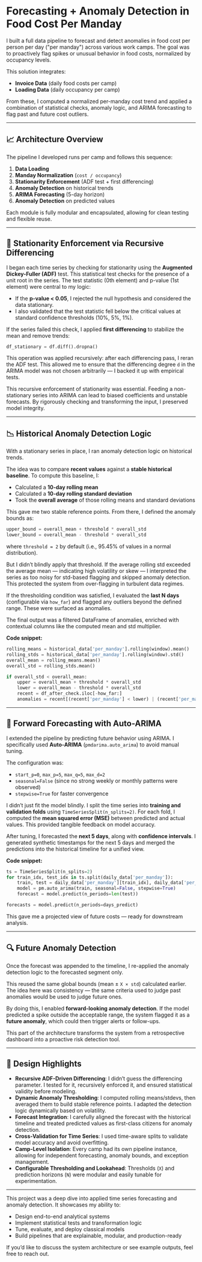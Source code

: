 # Forecasting + Anomaly Detection in Food Cost Per Manday

I built a full data pipeline to forecast and detect anomalies in food cost per person per day ("per manday") across various work camps. The goal was to proactively flag spikes or unusual behavior in food costs, normalized by occupancy levels.

This solution integrates:
- **Invoice Data** (daily food costs per camp)
- **Loading Data** (daily occupancy per camp)

From these, I computed a normalized per-manday cost trend and applied a combination of statistical checks, anomaly logic, and ARIMA forecasting to flag past and future cost outliers.

---

## 📈 Architecture Overview

The pipeline I developed runs per camp and follows this sequence:

1. **Data Loading**
2. **Manday Normalization** (`cost / occupancy`)
3. **Stationarity Enforcement** (ADF test + first differencing)
4. **Anomaly Detection** on historical trends
5. **ARIMA Forecasting** (5-day horizon)
6. **Anomaly Detection** on predicted values

Each module is fully modular and encapsulated, allowing for clean testing and flexible reuse.

---

## 🧪 Stationarity Enforcement via Recursive Differencing

I began each time series by checking for stationarity using the **Augmented Dickey-Fuller (ADF)** test. This statistical test checks for the presence of a unit root in the series. The test statistic (0th element) and p-value (1st element) were central to my logic:
- If the **p-value < 0.05**, I rejected the null hypothesis and considered the data stationary.
- I also validated that the test statistic fell below the critical values at standard confidence thresholds (10%, 5%, 1%).

If the series failed this check, I applied **first differencing** to stabilize the mean and remove trends:
```python
df_stationary = df.diff().dropna()
```
This operation was applied recursively: after each differencing pass, I reran the ADF test. This allowed me to ensure that the differencing degree `d` in the ARIMA model was not chosen arbitrarily — I backed it up with empirical tests.

This recursive enforcement of stationarity was essential. Feeding a non-stationary series into ARIMA can lead to biased coefficients and unstable forecasts. By rigorously checking and transforming the input, I preserved model integrity.

---

## 📉 Historical Anomaly Detection Logic

With a stationary series in place, I ran anomaly detection logic on historical trends.

The idea was to compare **recent values** against a **stable historical baseline**. To compute this baseline, I:
- Calculated a **10-day rolling mean**
- Calculated a **10-day rolling standard deviation**
- Took the **overall average** of those rolling means and standard deviations

This gave me two stable reference points. From there, I defined the anomaly bounds as:
```python
upper_bound = overall_mean + threshold * overall_std
lower_bound = overall_mean - threshold * overall_std
```
where `threshold = 2` by default (i.e., 95.45% of values in a normal distribution).

But I didn’t blindly apply that threshold. If the average rolling std exceeded the average mean — indicating high volatility or skew — I interpreted the series as too noisy for std-based flagging and skipped anomaly detection. This protected the system from over-flagging in turbulent data regimes.

If the thresholding condition was satisfied, I evaluated the **last N days** (configurable via `how_far`) and flagged any outliers beyond the defined range. These were surfaced as anomalies.

The final output was a filtered DataFrame of anomalies, enriched with contextual columns like the computed mean and std multiplier.

**Code snippet:**
```python
rolling_means = historical_data['per_manday'].rolling(window).mean()
rolling_stds = historical_data['per_manday'].rolling(window).std()
overall_mean = rolling_means.mean()
overall_std = rolling_stds.mean()

if overall_std < overall_mean:
    upper = overall_mean + threshold * overall_std
    lower = overall_mean - threshold * overall_std
    recent = df_after_check.iloc[-how_far:]
    anomalies = recent[(recent['per_manday'] < lower) | (recent['per_manday'] > upper)]
```

---

## 🔮 Forward Forecasting with Auto-ARIMA

I extended the pipeline by predicting future behavior using ARIMA. I specifically used **Auto-ARIMA** (`pmdarima.auto_arima`) to avoid manual tuning.

The configuration was:
- `start_p=0`, `max_p=5`, `max_q=5`, `max_d=2`
- `seasonal=False` (since no strong weekly or monthly patterns were observed)
- `stepwise=True` for faster convergence

I didn’t just fit the model blindly. I split the time series into **training and validation folds** using `TimeSeriesSplit(n_splits=2)`. For each fold, I computed the **mean squared error (MSE)** between predicted and actual values. This provided tangible feedback on model accuracy.

After tuning, I forecasted the **next 5 days**, along with **confidence intervals**. I generated synthetic timestamps for the next 5 days and merged the predictions into the historical timeline for a unified view.

**Code snippet:**
```python
ts = TimeSeriesSplit(n_splits=2)
for train_idx, test_idx in ts.split(daily_data['per_manday']):
    train, test = daily_data['per_manday'][train_idx], daily_data['per_manday'][test_idx]
    model = pm.auto_arima(train, seasonal=False, stepwise=True)
    forecast = model.predict(n_periods=len(test))

forecasts = model.predict(n_periods=days_predict)
```

This gave me a projected view of future costs — ready for downstream analysis.

---

## 🔍 Future Anomaly Detection

Once the forecast was appended to the timeline, I re-applied the anomaly detection logic to the forecasted segment only.

This reused the same global bounds (mean ± `X × std`) calculated earlier. The idea here was consistency — the same criteria used to judge past anomalies would be used to judge future ones.

By doing this, I enabled **forward-looking anomaly detection**. If the model predicted a spike outside the acceptable range, the system flagged it as a **future anomaly**, which could then trigger alerts or follow-ups.

This part of the architecture transforms the system from a retrospective dashboard into a proactive risk detection tool.

---

## 🧠 Design Highlights

- **Recursive ADF-Driven Differencing**: I didn’t guess the differencing parameter. I tested for it, recursively enforced it, and ensured statistical validity before modeling.
- **Dynamic Anomaly Thresholding**: I computed rolling means/stdevs, then averaged them to build stable reference points. I adapted the detection logic dynamically based on volatility.
- **Forecast Integration**: I carefully aligned the forecast with the historical timeline and treated predicted values as first-class citizens for anomaly detection.
- **Cross-Validation for Time Series**: I used time-aware splits to validate model accuracy and avoid overfitting.
- **Camp-Level Isolation**: Every camp had its own pipeline instance, allowing for independent forecasting, anomaly bounds, and exception management.
- **Configurable Thresholding and Lookahead**: Thresholds (`X`) and prediction horizons (`N`) were modular and easily tunable for experimentation.

---

This project was a deep dive into applied time series forecasting and anomaly detection. It showcases my ability to:
- Design end-to-end analytical systems
- Implement statistical tests and transformation logic
- Tune, evaluate, and deploy classical models
- Build pipelines that are explainable, modular, and production-ready

If you’d like to discuss the system architecture or see example outputs, feel free to reach out.

